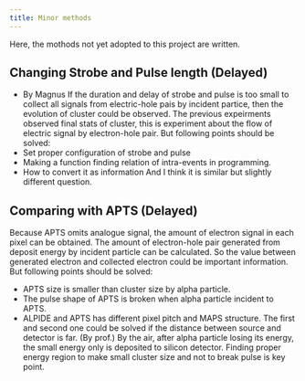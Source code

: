 ```yaml
---
title: Minor methods
---
```


Here, the mothods not yet adopted to this project are written.

## Changing Strobe and Pulse length (Delayed)
- By Magnus
If the duration and delay of strobe and pulse is too small to collect all signals from electric-hole pais by incident partice, then the evolution of cluster could be observed.
The previous expeirments observed final stats of cluster, this is experiment about the flow of electric signal by electron-hole pair.
But following points should be solved:
- Set proper configuration of strobe and pulse
- Making a function finding relation of intra-events in programming.
- How to convert it as information
And I think it is similar but slightly different question.

## Comparing with APTS (Delayed)
Because APTS omits analogue signal, the amount of electron signal in each pixel can be obtained.
The amount of electron-hole pair generated from deposit energy by incident particle can be calculated.
So the value between generated electron and collected electron could be important information.
But following points should be solved:
- APTS size is smaller than cluster size by alpha particle.
- The pulse shape of APTS is broken when alpha particle incident to APTS.
- ALPIDE and APTS has different pixel pitch and MAPS structure.
The first and second one could be solved if the distance between source and detector is far. (By prof.)
By the air, after alpha particle losing its energy, the small energy only is deposited to silicon detector.
Finding proper energy region to make small cluster size and not to break pulse is key point.

